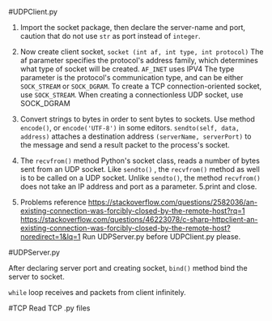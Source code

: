 #UDPClient.py

1. Import the socket package, then declare the server-name and port, caution that do not use `str` as port instead of `integer`.
2. Now create client socket, `socket (int af, int type, int protocol)` The af parameter specifies the protocol's address family, which determines what type of socket will be created. `AF_INET` uses IPV4
The type parameter is the protocol's communication type, and can be either `SOCK_STREAM` or `SOCK_DGRAM`. To create a TCP connection-oriented socket, use `SOCK_STREAM`. When creating a connectionless UDP socket, use SOCK_DGRAM


3. Convert strings to bytes in order to sent bytes to sockets. Use method `encode()`, or `encode('UTF-8')` in some editors. `sendto(self, data, address)` attaches a destination address `(serverName, serverPort)` to the message and send a result packet to the process's socket.
4. The `recvfrom()` method Python's socket class, reads a number of bytes sent from an UDP socket. Like `sendto()` , the `recvfrom()` method as well is to be called on a UDP socket. Unlike `sendto()`, the method `recvfrom()` does not take an IP address and port as a parameter.
5.print and close.
6. Problems reference
https://stackoverflow.com/questions/2582036/an-existing-connection-was-forcibly-closed-by-the-remote-host?rq=1
https://stackoverflow.com/questions/46223078/c-sharp-httpclient-an-existing-connection-was-forcibly-closed-by-the-remote-host?noredirect=1&lq=1
Run UDPServer.py before UDPClient.py please.



#UDPServer.py

After declaring server port and creating socket, `bind()` method bind the server  to socket.

`while` loop receives and packets from client infinitely.

#TCP
Read TCP .py files








